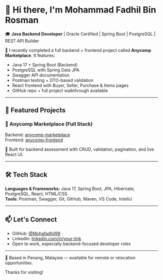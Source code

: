 # 👋 Hi there, I'm Mohammad Fadhil Bin Rosman

🎓 **Java Backend Developer** | Oracle Certified | Spring Boot | PostgreSQL | REST API Builder

🚀 I recently completed a full backend + frontend project called **Anycomp Marketplace**. It features:

- Java 17 + Spring Boot (Backend)
- PostgreSQL with Spring Data JPA
- Swagger API documentation
- Postman testing + DTO-based validation
- React frontend with Buyer, Seller, Purchase & Items pages
- GitHub repo + full project walkthrough available

---

## 📌 Featured Projects

### 🧩 Anycomp Marketplace (Full Stack)
Backend: [anycomp-marketplace](https://github.com/Mohafadhil99/anycomp-marketplace)  
Frontend: [anycomp-frontend](https://github.com/Mohafadhil99/anycomp-frontend)

📄 Built for backend assessment with CRUD, validation, pagination, and live React UI.

---

## 🛠️ Tech Stack
**Languages & Frameworks:** Java 17, Spring Boot, JPA, Hibernate, PostgreSQL, React, HTML/CSS  
**Tools:** Postman, Swagger, Git, GitHub, Maven, VS Code, IntelliJ

---

## 📫 Let's Connect
- GitHub: [@Mohafadhil99](https://github.com/Mohafadhil99)
- LinkedIn: [linkedin.com/in/your-link](#)
- Open to work, especially backend-focused developer roles

---

📍 Based in Penang, Malaysia — available for remote or relocation opportunities.

Thanks for visiting!

